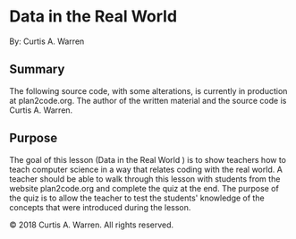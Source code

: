 # Data in the Real World 

By: Curtis A. Warren

## Summary

The following source code, with some alterations, is currently in production at plan2code.org.  The author of the written material and the source code is Curtis A. Warren.

## Purpose

The goal of this lesson (Data in the Real World ) is to show teachers how to teach computer science in a way that relates coding with the real world.  A teacher should be able to walk through this lesson with students from the website plan2code.org and complete the quiz at the end. The purpose of the quiz is to allow the teacher to test the students' knowledge of the concepts that were introduced during the lesson.

© 2018 Curtis A. Warren. All rights reserved.

